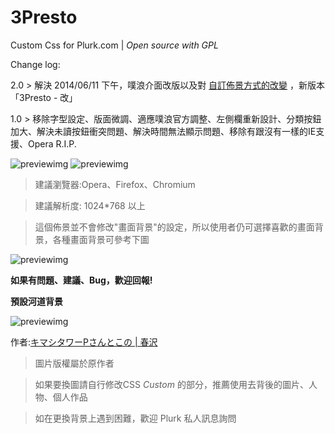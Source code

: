 3Presto
=======
Custom Css for Plurk.com | *Open source with GPL*

Change log:

2.0 > 解決 2014/06/11 下午，噗浪介面改版以及對 [自訂佈景方式的改變](http://www.plurk.com/p/k4694u) ，新版本「3Presto - 改」

1.0 > 移除字型設定、版面微調、適應噗浪官方調整、左側欄重新設計、分類按鈕加大、解決未讀按鈕衝突問題、解決時間無法顯示問題、移除有跟沒有一樣的IE支援、Opera R.I.P.

![previewimg](http://i.imgur.com/AxlvX4D.png "[2.0]自己登入狀態下的樣貌")
![previewimg](http://i.minus.com/ibxo5CsexVfXJH.png "[1.0]1.0新改版的左側欄位")

>建議瀏覽器:Opera、Firefox、Chromium</br>

>建議解析度: 1024*768 以上

>這個佈景並不會修改"畫面背景"的設定，所以使用者仍可選擇喜歡的畫面背景，各種畫面背景可參考下圖

![previewimg](http://i.minus.com/iKpvIzmhj9a9G.png "[1.0]各種畫面背景參考")

**如果有問題、建議、Bug，歡迎回報!**

**預設河道背景**

![previewimg](http://i.imgur.com/JHgl3TY.png)

作者:[キマシタワーPさんとこの | 春沢](http://www.pixiv.net/member_illust.php?mode=medium&illust_id=34141681)

>圖片版權屬於原作者

>如果要換圖請自行修改CSS *Custom* 的部分，推薦使用去背後的圖片、人物、個人作品

>如在更換背景上遇到困難，歡迎 Plurk 私人訊息詢問
